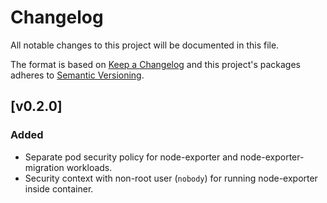 # Changelog

All notable changes to this project will be documented in this file.

The format is based on [Keep a Changelog](http://keepachangelog.com/en/1.0.0/)
and this project's packages adheres to [Semantic Versioning](http://semver.org/spec/v2.0.0.html).

## [v0.2.0]

### Added

- Separate pod security policy for node-exporter and node-exporter-migration workloads.
- Security context with non-root user (`nobody`) for running node-exporter inside container.
